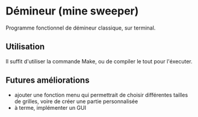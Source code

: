 # Démineur (mine sweeper)
Programme fonctionnel de démineur classique, sur terminal.
## Utilisation
Il suffit d'utiliser la commande Make, ou de compiler le tout pour l'éxecuter.
## Futures améliorations
 - ajouter une fonction menu qui permettrait de choisir différentes tailles de grilles, voire de créer une partie personnalisée
 - à terme, implémenter un GUI
